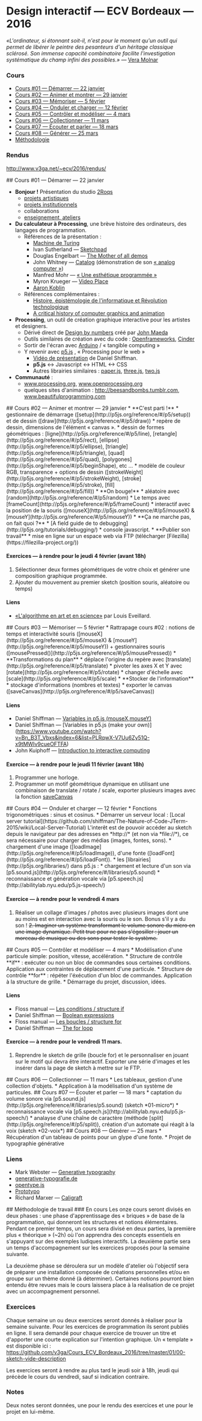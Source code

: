 Design interactif — ECV Bordeaux — 2016
====================================

*«L'ordinateur, si étonnant soit-il, n'est pour le moment qu'un outil qui permet de libérer le peintre des pesanteurs d'un héritage classique sclérosé. Son immense capacité combinatoire facilite l'investigation systématique du champ infini des possibles.»* — [Vera Molnar](http://www.veramolnar.com/)

### Cours

* [Cours #01 — Démarrer — 22 janvier](#cours01)
* [Cours #02 — Animer et montrer — 29 janvier](#cours02)
* [Cours #03 — Mémoriser — 5 février](#cours03)
* [Cours #04 — Onduler et charger — 12 février](#cours04)
* [Cours #05 — Contrôler et modéliser — 4 mars](#cours05)
* [Cours #06 — Collectionner — 11 mars](#cours06)
* [Cours #07 — Écouter et parler — 18 mars](#cours07)
* [Cours #08 — Générer — 25 mars](#cours08)
* [Méthodologie](#methodo)

### Rendus
http://www.v3ga.net/~ecv/2016/rendus/

<a name="cours01" />
## Cours #01 — Démarrer — 22 janvier

* **Bonjour !** Présentation du studio [2Roqs](http://www.2roqs.fr)
  * [projets artistiques](http://www.2roqs.fr/Exhibitions/)
  * [projets institutionnels](http://www.2roqs.fr/Works/)
  * collaborations
  * [enseignement, ateliers](http://www.v3ga.net/blog2/category/workshops/)
* **Du calculateur à Processing**, une brève histoire des ordinateurs, des langages de programmation.
  * Références de la présentation : 
    * [Machine de Turing](https://interstices.info/jcms/nn_72391/comment-fonctionne-une-machine-de-turing)
    * Ivan Sutherland — [Sketchpad](https://www.youtube.com/watch?v=USyoT_Ha_bA)
    * Douglas Engelbart — [The Mother of all demos](https://www.youtube.com/watch?v=yJDv-zdhzMY)
    * John Whitney — [Catalog](https://www.youtube.com/watch?v=TbV7loKp69s) (démonstration de son [« analog computer »](https://www.youtube.com/watch?v=5eMSPtm6u5Y))
    * Manfred Mohr — [« Une esthétique programmée »](http://emohr.com/paris-1971/)
    * Myron Krueger — [Video Place](https://www.youtube.com/watch?v=dqZyZrN3Pl0)
    * [Aaron Koblin](http://www.aaronkoblin.com)
  * Références complémentaires : 
    * [Histoire, épistémologie de l'informatique et Révolution technologique](http://cristal.inria.fr/~weis/info/histoire_de_l_info.html)  
    * [A critical history of computer graphics and animation](http://design.osu.edu/carlson/history/lesson1.html)
* **Processing**, un outil de création graphique interactive pour les artistes et designers.
  * Dérivé direct de [Design by numbers](http://dbn.media.mit.edu/) créé par [John Maeda](http://www.maedastudio.com/index.php)
  * Outils similaires de création avec du code : [Openframeworks](http://www.openframeworks.cc/), [Cinder](https://libcinder.org/)
  * Sortir de l'écran avec [Arduino](https://www.arduino.cc/) / « tangible computing » 
  * Y revenir avec [p5.js](http://p5js.org/) , « Processing pour le web »
    * [Vidéo de présentation](https://www.youtube.com/watch?v=8j0UDiN7my4) de Daniel Shiffman.  
    * **p5.js** <-> Javascript <-> HTML <-> CSS
    * Autres librairies similaires : [paper.js](http://paperjs.org/), [three.js](http://threejs.org/), [two.js](http://jonobr1.github.io/two.js/) 
* **Communauté** : 
  * www.processing.org, www.openprocessing.org  
  * quelques sites d'animation : http://beesandbombs.tumblr.com, www.beautifulprogramming.com

<a name="cours02" />
## Cours #02 — Animer et montrer — 29 janvier
* **C'est parti !**  
  * gestionnaire de démarrage ([setup](http://p5js.org/reference/#/p5/setup)) et de dessin ([draw](http://p5js.org/reference/#/p5/draw))
  * repère de dessin, dimensions de l'élément « canvas ».
  * dessin de formes géométriques : [ligne](http://p5js.org/reference/#/p5/line), [retangle](http://p5js.org/reference/#/p5/rect), [ellipse](http://p5js.org/reference/#/p5/ellipse), [triangle](http://p5js.org/reference/#/p5/triangle), [quad](http://p5js.org/reference/#/p5/quad), [polygones](http://p5js.org/reference/#/p5/beginShape), etc ...
  * modèle de couleur RGB, transparence + options de dessin ([strokeWeight](http://p5js.org/reference/#/p5/strokeWeight), [stroke](http://p5js.org/reference/#/p5/stroke), [fill](http://p5js.org/reference/#/p5/fill))
* **On bouge!**
  * aléatoire avec [random](http://p5js.org/reference/#/p5/random)
  * Le temps avec [frameCount](http://p5js.org/reference/#/p5/frameCount)
  * interactif avec la position de la souris ([mouseX](http://p5js.org/reference/#/p5/mouseX) & [mouseY](http://p5js.org/reference/#/p5/mouseY))
* **Ça ne marche pas, on fait quoi ?**
  * [A field guide de to debugging](http://p5js.org/tutorials/debugging/)
  * console javascript. 
* **Publier son travail** 
  * mise en ligne sur un espace web via FTP (télécharger [Filezilla](https://filezilla-project.org/))

#### Exercices — à rendre pour le jeudi 4 février (avant 18h)
1. Sélectionner deux formes géométriques de votre choix et générer une composition graphique programmée.
2. Ajouter du mouvement au premier sketch (position souris, aléatoire ou temps)

#### Liens
* [«L'algorithme en art et en science»](http://algorithme.beautifulseams.com/) par Louis Eveillard.  

<a name="cours03" />
## Cours #03 — Mémoriser — 5 février
* Rattrapage cours #02 : notions de temps et interactivité souris ([mouseX](http://p5js.org/reference/#/p5/mouseX) & [mouseY](http://p5js.org/reference/#/p5/mouseY)) + gestionnaires souris ([mousePressed()](http://p5js.org/reference/#/p5/mousePressed))
* **Transformations du plan**
  * déplace l'origine du repère avec [translate](http://p5js.org/reference/#/p5/translate)
  * pivoter les axes X et Y avec [rotate](http://p5js.org/reference/#/p5/rotate)
  * changer d'échelle avec [scale](http://p5js.org/reference/#/p5/scale)
* **Stocker de l'information** 
 * stockage d'informations (nombres et textes)
 * exporter le canvas ([saveCanvas](http://p5js.org/reference/#/p5/saveCanvas))

#### Liens
* Daniel Shiffman — [Variables in p5.js (mouseX,mouseY)](https://www.youtube.com/watch?v=RnS0YNuLfQQ&index=5&list=PLRqwX-V7Uu6Zy51Q-x9tMWIv9cueOFTFA)
* Daniel Shiffman — [Variables in p5.js (make your own)] (https://www.youtube.com/watch?v=Bn_B3T_Vbxs&index=6&list=PLRqwX-V7Uu6Zy51Q-x9tMWIv9cueOFTFA)
* John Kuiphoff — [Introduction to interactive computing](http://coursescript.com/notes/interactivecomputing/index.html)

#### Exercice — à rendre pour le jeudi 11 février (avant 18h)
1. Programmer une horloge.
2. Programmer un motif géométrique dynamique en utilisant une combinaison de translate / rotate / scale, exporter plusieurs images avec la fonction [saveCanvas](http://p5js.org/reference/#/p5/saveCanvas)

<a name="cours04" />
## Cours #04 — Onduler et charger — 12 février
* Fonctions trigonométriques : sinus et cosinus.
* Démarrer un serveur local : [Local server tutorial](https://github.com/shiffman/The-Nature-of-Code-JTerm-2015/wiki/Local-Server-Tutorial) L'interêt est de pouvoir accéder au sketch depuis le navigateur par des adresses en *http://* (et non via *file://*), ce sera nécessaire pour charger des médias (images, fontes, sons).
* chargement d'une image ([loadImage](http://p5js.org/reference/#/p5/loadImage)), d'une fonte ([loadFont](http://p5js.org/reference/#/p5/loadFont)).
* les [librairies](http://p5js.org/libraries/) dans p5.js : 
 * chargement et lecture d'un son via [p5.sound.js](http://p5js.org/reference/#/libraries/p5.sound)
 * reconnaissance et génération vocale via [p5.speech.js](http://abilitylab.nyu.edu/p5.js-speech/)

#### Exercice — à rendre pour le vendredi 4 mars
1. Réaliser un collage d'images / photos avec plusieurs images dont une au moins est en interaction avec la souris ou le son. Bonus s'il y a du son !
~~2. Imaginer un système transformant le volume sonore du micro en une image dynamique. Petit truc pour ne pas s'égosiller : jouer un morceau de musique ou des sons pour tester le système.~~

<a name="cours05" />
## Cours #05 — Contrôler et modéliser — 4 mars
* Modélisation d'une particule simple: position, vitesse, accélération.
* Structure de contrôle **if** : exécuter ou non un bloc de commandes sous certaines conditions. Application aux contraintes de déplacement d'une particule.
* Structure de contrôle **for** : répéter l'éxécution d'un bloc de commandes. Application à la structure de grille.
* Démarrage du projet, discussion, idées.
 
#### Liens
* Floss manual — [Les conditions / structure if](http://fr.flossmanuals.net/processing/les-conditions/)
* Daniel Shiffman — [Boolean expressions](https://www.youtube.com/watch?v=wsI6N9hfW7E&list=PLRqwX-V7Uu6YqykuLs00261JCqnL_NNZ_)
* Floss manual — [Les boucles / structure for](http://fr.flossmanuals.net/processing/les-repetitions/)
* Daniel Shiffman — [The for loop](https://www.youtube.com/watch?v=h4ApLHe8tbk)

#### Exercice — à rendre pour le vendredi 11 mars. 
1. Reprendre le sketch de grille (boucle for) et le personnaliser en jouant sur le motif qui devra être interactif. Exporter une série d'images et les insérer dans la page de sketch à mettre sur le FTP.

<a name="cours06" />
## Cours #06 — Collectionner — 11 mars
* Les tableaux, gestion d'une collection d'objets.
* Application à la modélisation d'un système de particules.

<a name="cours07" />
## Cours #07 — Écouter et parler — 18 mars
* captation du volume sonore via [p5.sound.js](http://p5js.org/reference/#/libraries/p5.sound) (sketch *01-micro*)
* reconnaissance vocale via [p5.speech.js](http://abilitylab.nyu.edu/p5.js-speech/)
* analayse d'une chaîne de caractère (méthode [split](http://p5js.org/reference/#/p5/split)), création d'un automate qui réagit à la voix (sketch *02-voix*)

<a name="cours08" />
## Cours #08 — Générer — 25 mars
* Récupération d'un tableau de points pour un glype d'une fonte.
* Projet de typographie générative


### Liens
* Mark Webster — [Generative typography](https://www.flickr.com/photos/tisane_01/albums/72157630223571120) 
* [generative-typografie.de](http://generative-typografie.de/)
* [opentype.js](https://nodebox.github.io/opentype.js/)
* [Prototypo](https://www.prototypo.io/)
* Richard Marxer — [Caligraft](http://www.caligraft.com/)

<a name="methodo" />
## Méthodologie de travail
### En cours
Les onze cours seront divisés en deux phases : une phase d'apprentissage des « briques » de base de la programmation, qui donneront les structures et notions élémentaires.
Pendant ce premier temps, un cours sera divisé en deux parties, la première plus « théorique » (~2h) où l'on apprendra des concepts essentiels en s'appuyant sur des exemples ludiques interactifs. La deuxième partie sera un temps d'accompagnement sur les exercices proposés pour la semaine suivante.

La deuxième phase se déroulera sur un modèle d'atelier où l'objectif sera de préparer une installation composée de créations personnelles et/ou en groupe sur un thème donné (à déterminer). Certaines notions pourront bien entendu être revues mais le cours laissera place à la réalisation de ce projet avec un accompagnement personnel.

### Exercices
Chaque semaine un ou deux exercices seront donnés à réaliser pour la semaine suivante. Pour les exercices de programmation ils seront publiés en ligne. Il sera demandé pour chaque exercice de trouver un titre et d'apporter une courte explication sur l'intention graphique. Un « template » est disponible ici : https://github.com/v3ga/Cours_ECV_Bordeaux_2016/tree/master/01/00-sketch-vide-description

Les exercices seront à rendre au plus tard le jeudi soir à 18h, jeudi qui précède le cours du vendredi, sauf si indication contraire.

### Notes
Deux notes seront données, une pour le rendu des exercices et une pour le projet en lui-même.






